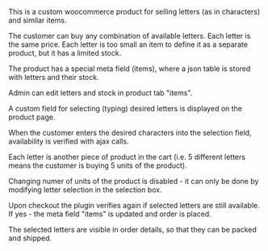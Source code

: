 This is a custom woocommerce product for selling letters (as in characters) and similar items.

The customer can buy any combination of available letters. Each letter is the same price. Each letter is too small an item to define it as a separate product, but it has a limited stock.

The product has a special meta field (items), where a json table is stored with letters and their stock.

Admin can edit letters and stock in product tab "items".

A custom field for selecting (typing) desired letters is displayed on the product page.

When the customer enters the desired characters into the selection field, availability is verified with ajax calls.

Each letter is another piece of product in the cart (i.e. 5 different letters means the customer is buying 5 units of the product).

Changing numer of units of the product is disabled - it can only be done by modifying letter selection in the selection box.

Upon checkout the plugin verifies again if selected letters are still available. If yes - the meta field "items" is updated and order is placed.

The selected letters are visible in order details, so that they can be packed and shipped.